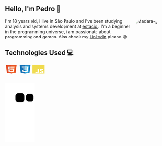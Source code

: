 ## Hello, I'm Pedro 👋
 
<img align="right" alt="Madara-gif" height="150" style="border-radius:50px;" src="https://elcho911.netlify.app/Elkhan2003-icons/madara-v2.gif">

 I'm 18 years old, i live in São Paulo and i've been studying analysis and systems development at <a href="https://estacio.br/" target="_blank" >estacio </a>.
 I'm a beginner in the programming universe, i am passionate about programming and games.  Also check my <a href="https://www.linkedin.com/in/pedro-oliveira-038618269/" target="_blank"> Linkedin</a> please.😉
 
 ## Technologies Used :computer:

<div style="display: inline_block">
  <img align="center" alt="Pedro-HTML" height="30" width="40" src="https://raw.githubusercontent.com/devicons/devicon/master/icons/html5/html5-original.svg">
  <img align="center" alt="Pedro-CSS" height="30" width="40" src="https://raw.githubusercontent.com/devicons/devicon/master/icons/css3/css3-original.svg">
  <img align="center" alt="Pedro-Js" height="30" width="40" src="https://raw.githubusercontent.com/devicons/devicon/master/icons/javascript/javascript-plain.svg">
</div>

##

![Snake animation](https://github.com/RyanOlivrdev/ryanolivrdev/blob/output/github-contribution-grid-snake.svg) 

##

